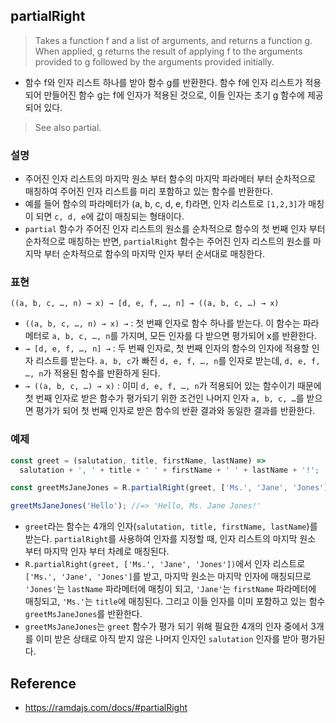 ## partialRight
> Takes a function f and a list of arguments, and returns a function g. When applied, g returns the result of applying f to the arguments provided to g followed by the arguments provided initially.
- 함수 f와 인자 리스트 하나를 받아 함수 g를 반환한다. 함수 f에 인자 리스트가 적용되어 만들어진 함수 g는 f에 인자가 적용된 것으로, 이들 인자는 초기 g 함수에 제공되어 있다.

> See also partial.

### 설명
- 주어진 인자 리스트의 마지막 원소 부터 함수의 마지막 파라메터 부터 순차적으로 매칭하여 주어진 인자 리스트를 미리 포함하고 있는 함수를 반환한다.
- 예를 들어 함수의 파라메터가 (a, b, c, d, e, f)라면, 인자 리스트로 `[1,2,3]`가 매칭이 되면 `c, d, e`에 값이 매칭되는 형태이다.
- `partial` 함수가 주어진 인자 리스트의 원소를 순차적으로 함수의 첫 번째 인자 부터 순차적으로 매칭하는 반면, `partialRight` 함수는 주어진 인자 리스트의 원소를 마지막 부터 순차적으로 함수의 마지막 인자 부터 순서대로 매칭한다.

### 표현
```
((a, b, c, …, n) → x) → [d, e, f, …, n] → ((a, b, c, …) → x)
```
- `((a, b, c, …, n) → x) →` : 첫 번째 인자로 함수 하나를 받는다. 이 함수는 파라메터로 `a, b, c, …, n`를 가지며, 모든 인자를 다 받으면 평가되어 x를 반환한다.
- `→ [d, e, f, …, n] →` : 두 번째 인자로, 첫 번째 인자의 함수의 인자에 적용할 인자 리스트를 받는다. `a, b, c`가 빠진 `d, e, f, …, n`를 인자로 받는데, `d, e, f, …, n`가 적용된 함수를 반환하게 된다.
- `→ ((a, b, c, …) → x)` : 이미  `d, e, f, …, n`가 적용되어 있는 함수이기 때문에 첫 번째 인자로 받은 함수가 평가되기 위한 조건인 나머지 인자 `a, b, c, …`를 받으면 평가가 되어 첫 번째 인자로 받은 함수의 반환 결과와 동일한 결과를 반환한다.

### 예제
```js
const greet = (salutation, title, firstName, lastName) =>
  salutation + ', ' + title + ' ' + firstName + ' ' + lastName + '!';

const greetMsJaneJones = R.partialRight(greet, ['Ms.', 'Jane', 'Jones']);

greetMsJaneJones('Hello'); //=> 'Hello, Ms. Jane Jones!'
```
- `greet`라는 함수는 4개의 인자(`salutation, title, firstName, lastName`)를 받는다. `partialRight`를 사용하여 인자를 지정할 때, 인자 리스트의 마지막 원소 부터 마지막 인자 부터 차례로 매칭된다.
- `R.partialRight(greet, ['Ms.', 'Jane', 'Jones'])`에서 인자 리스트로 `['Ms.', 'Jane', 'Jones']`를 받고, 마지막 원소는 마지막 인자에 매칭되므로 `'Jones'`는 `lastName` 파라메터에 매칭이 되고, `'Jane'`는 `firstName` 파라메터에 매칭되고, `'Ms.'`는 `title`에 매칭된다. 그리고 이들 인자를 이미 포함하고 있는 함수 `greetMsJaneJones`를 반환한다.
- `greetMsJaneJones`는 `greet` 함수가 평가 되기 위해 필요한 4개의 인자 중에서 3개를 이미 받은 상태로 아직 받지 않은 나머지 인자인 `salutation` 인자를 받아 평가된다.

## Reference
- https://ramdajs.com/docs/#partialRight
